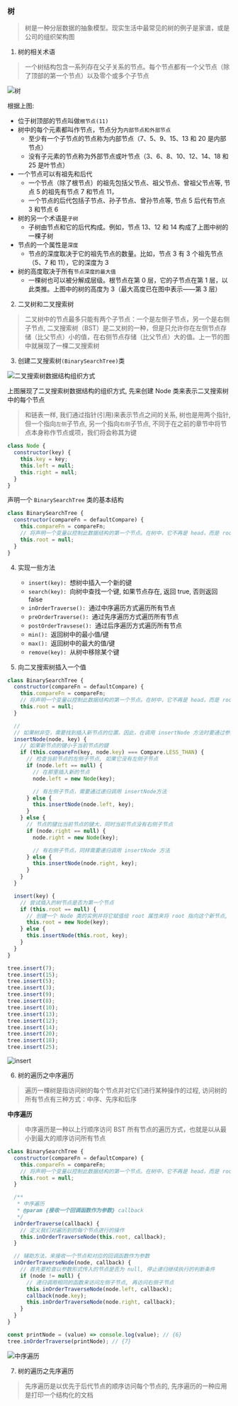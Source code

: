### 树

> 树是一种分层数据的抽象模型。现实生活中最常见的树的例子是家谱，或是公司的组织架构图

1. 树的相关术语

> 一个树结构包含一系列存在父子关系的节点。每个节点都有一个父节点（除了顶部的第一个节点）以及零个或多个子节点

![树](https://upload-images.jianshu.io/upload_images/5983146-622ae748070d13f2.png?imageMogr2/auto-orient/strip%7CimageView2/2/w/1240)

根据上图:

- 位于树顶部的节点叫做`根节点(11)`
- 树中的每个元素都叫作节点，节点分为`内部节点和外部节点`
  - 至少有一个子节点的节点称为内部节点（7、5、9、15、13 和 20 是内部节点）
  - 没有子元素的节点称为外部节点或叶节点（3、6、8、10、12、14、18 和 25 是叶节点）
- 一个节点可以有祖先和后代
  - 一个节点（除了根节点）的祖先包括父节点、祖父节点、曾祖父节点等, 节点 5 的祖先有节点 7 和节点 11，
  - 一个节点的后代包括子节点、孙子节点、曾孙节点等, 节点 5 后代有节点 3 和节点 6
- 树的另一个术语是`子树`
  - 子树由节点和它的后代构成。例如，节点 13、12 和 14 构成了上图中树的一棵子树
- 节点的一个属性是`深度`
  - 节点的深度取决于它的祖先节点的数量。比如，节点 3 有 3 个祖先节点（5、7 和 11），它的深度为 3
- 树的高度取决于所有`节点深度的最大值`
  - 一棵树也可以被分解成层级。根节点在第 0 层，它的子节点在第 1 层，以此类推。上图中的树的高度为 3（最大高度已在图中表示——第 3 层）

2. 二叉树和二叉搜索树

> 二叉树中的节点最多只能有两个子节点：一个是左侧子节点，另一个是右侧子节点, 二叉搜索树（BST）是二叉树的一种，但是只允许你在左侧节点存储（比父节点）小的值，在右侧节点存储（比父节点）大的值。上一节的图中就展现了一棵二叉搜索树

3. 创建二叉搜索树`(BinarySearchTree)`类

![二叉搜索树数据结构组织方式](https://upload-images.jianshu.io/upload_images/5983146-003e90c1805bac8a.png?imageMogr2/auto-orient/strip%7CimageView2/2/w/1240)

上图展现了二叉搜索树数据结构的组织方式, 先来创建 Node 类来表示二叉搜索树中的每个节点

> 和链表一样, 我们通过指针(引用)来表示节点之间的关系, 树也是用两个指针, 但一个指向`左侧`子节点, 另一个指向`右侧`子节点, 不同于在之前的章节中将节点本身称作节点或项，我们将会称其为键

```js
class Node {
  constructor(key) {
    this.key = key;
    this.left = null;
    this.right = null;
  }
}
```

声明一个 `BinarySearchTree` 类的基本结构

```js
class BinarySearchTree {
  constructor(compareFn = defaultCompare) {
    this.compareFn = compareFn;
    // 将声明一个变量以控制此数据结构的第一个节点。在树中，它不再是 head，而是 root
    this.root = null;
  }
}
```

4. 实现一些方法

   - `insert(key): `想树中插入一个新的键
   - `search(key): `向树中查找一个键, 如果节点存在, 返回 true, 否则返回 false
   - `inOrderTraverse(): `通过中序遍历方式遍历所有节点
   - `preOrderTraverse(): `通过先序遍历方式遍历所有节点
   - `postOrderTravsese(): `通过后序遍历方式遍历所有节点
   - `min(): `返回树中的最小值/键
   - `max(): `返回树中的最大的值/键
   - `remove(key): `从树中移除某个键

5. 向二叉搜索树插入一个值

```js
class BinarySearchTree {
  constructor(compareFn = defaultCompare) {
    this.compareFn = compareFn;
    // 将声明一个变量以控制此数据结构的第一个节点。在树中，它不再是 head，而是 root
    this.root = null;
  }

  //
  // 如果树非空，需要找到插入新节点的位置。因此，在调用 insertNode 方法时要通过参数传入树的根节点和要插入的节点
  insertNode(node, key) {
    // 如果新节点的键小于当前节点的键
    if (this.compareFn(key, node.key) === Compare.LESS_THAN) {
      // 检查当前节点的左侧子节点, 如果它没有左侧子节点
      if (node.left == null) {
        // 在那里插入新的节点
        node.left = new Node(key);

        // 有左侧子节点，需要通过递归调用 insertNode方法
      } else {
        this.insertNode(node.left, key);
      }
    } else {
      // 节点的键比当前节点的键大，同时当前节点没有右侧子节点
      if (node.right == null) {
        node.right = new Node(key);

        // 有右侧子节点，同样需要递归调用 insertNode 方法
      } else {
        this.insertNode(node.right, key);
      }
    }
  }

  insert(key) {
    // 尝试插入的树节点是否为第一个节点
    if (this.root == null) {
      // 创建一个 Node 类的实例并将它赋值给 root 属性来将 root 指向这个新节点, 左指针和右指针的值会由构造函数自动设置为 null
      this.root = new Node(key);
    } else {
      this.insertNode(this.root, key);
    }
  }
}

tree.insert(7);
tree.insert(15);
tree.insert(5);
tree.insert(3);
tree.insert(9);
tree.insert(8);
tree.insert(10);
tree.insert(13);
tree.insert(12);
tree.insert(14);
tree.insert(20);
tree.insert(18);
tree.insert(25);
```

![insert](https://upload-images.jianshu.io/upload_images/5983146-c25fbcd9605122d7.png?imageMogr2/auto-orient/strip%7CimageView2/2/w/1240)

6. 树的遍历之中序遍历

> 遍历一棵树是指访问树的每个节点并对它们进行某种操作的过程, 访问树的所有节点有三种方式：中序、先序和后序

**中序遍历**

> 中序遍历是一种以上行顺序访问 BST 所有节点的遍历方式，也就是以从最小到最大的顺序访问所有节点

```js
class BinarySearchTree {
  constructor(compareFn = defaultCompare) {
    this.compareFn = compareFn;
    // 将声明一个变量以控制此数据结构的第一个节点。在树中，它不再是 head，而是 root
    this.root = null;
  }

  /**
   * 中序遍历
   * @param {接收一个回调函数作为参数} callback
   */
  inOrderTraverse(callback) {
    // 定义我们对遍历到的每个节点进行的操作
    this.inOrderTraverseNode(this.root, callback);
  }

  // 辅助方法，来接收一个节点和对应的回调函数作为参数
  inOrderTraverseNode(node, callback) {
    // 首先要检查以参数形式传入的节点是否为 null, 停止递归继续执行的判断条件
    if (node != null) {
      // 递归调用相同的函数来访问左侧子节点, 再访问右侧子节点
      this.inOrderTraverseNode(node.left, callback);
      callback(node.key);
      this.inOrderTraverseNode(node.right, callback);
    }
  }
}

const printNode = (value) => console.log(value); // {6}
tree.inOrderTraverse(printNode); // {7}
```

![中序遍历](https://upload-images.jianshu.io/upload_images/5983146-fc9e142c69d8a8aa.png?imageMogr2/auto-orient/strip%7CimageView2/2/w/1240)

7. 树的遍历之先序遍历

> 先序遍历是以优先于后代节点的顺序访问每个节点的, 先序遍历的一种应用是打印一个结构化的文档
